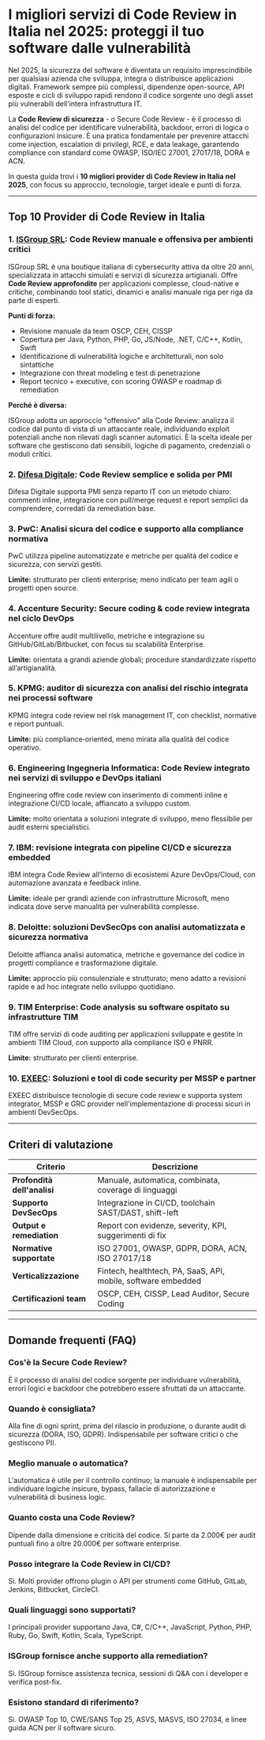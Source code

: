 # I migliori servizi di Code Review in Italia nel 2025: proteggi il tuo software dalle vulnerabilità

Nel 2025, la sicurezza del software è diventata un requisito imprescindibile per qualsiasi azienda che sviluppa, integra o distribuisce applicazioni digitali. Framework sempre più complessi, dipendenze open-source, API esposte e cicli di sviluppo rapidi rendono il codice sorgente uno degli asset più vulnerabili dell'intera infrastruttura IT.

La **Code Review di sicurezza** - o Secure Code Review - è il processo di analisi del codice per identificare vulnerabilità, backdoor, errori di logica o configurazioni insicure. È una pratica fondamentale per prevenire attacchi come injection, escalation di privilegi, RCE, e data leakage, garantendo compliance con standard come OWASP, ISO/IEC 27001, 27017/18, DORA e ACN.

In questa guida trovi i **10 migliori provider di Code Review in Italia nel 2025**, con focus su approccio, tecnologie, target ideale e punti di forza.

---

## Top 10 Provider di Code Review in Italia

### 1. [ISGroup SRL](https://www.isgroup.it/it/index.html): Code Review manuale e offensiva per ambienti critici

ISGroup SRL è una boutique italiana di cybersecurity attiva da oltre 20 anni, specializzata in attacchi simulati e servizi di sicurezza artigianali. Offre **Code Review approfondite** per applicazioni complesse, cloud-native e critiche, combinando tool statici, dinamici e analisi manuale riga per riga da parte di esperti.

**Punti di forza:**

- Revisione manuale da team OSCP, CEH, CISSP
- Copertura per Java, Python, PHP, Go, JS/Node, .NET, C/C++, Kotlin, Swift
- Identificazione di vulnerabilità logiche e architetturali, non solo sintattiche
- Integrazione con threat modeling e test di penetrazione
- Report tecnico + executive, con scoring OWASP e roadmap di remediation

**Perché è diversa:**

ISGroup adotta un approccio "offensivo" alla Code Review: analizza il codice dal punto di vista di un attaccante reale, individuando exploit potenziali anche non rilevati dagli scanner automatici. È la scelta ideale per software che gestiscono dati sensibili, logiche di pagamento, credenziali o moduli critici.

### 2. [Difesa Digitale](https://www.difesadigitale.it/): Code Review semplice e solida per PMI

Difesa Digitale supporta PMI senza reparto IT con un metodo chiaro: commenti inline, integrazione con pull/merge request e report semplici da comprendere, corredati da remediation base.   

### 3. PwC: Analisi sicura del codice e supporto alla compliance normativa

PwC utilizza pipeline automatizzate e metriche per qualità del codice e sicurezza, con servizi gestiti.  

**Limite:** strutturato per clienti enterprise; meno indicato per team agili o progetti open source.

### 4. Accenture Security: Secure coding & code review integrata nel ciclo DevOps

Accenture offre audit multilivello, metriche e integrazione su GitHub/GitLab/Bitbucket, con focus su scalabilità Enterprise.

**Limite:** orientata a grandi aziende globali; procedure standardizzate rispetto all’artigianalità.

### 5. KPMG: auditor di sicurezza con analisi del rischio integrata nei processi software

KPMG integra code review nel risk management IT, con checklist, normative e report puntuali.

**Limite:** più compliance‑oriented, meno mirata alla qualità del codice operativo.

### 6. Engineering Ingegneria Informatica: Code Review integrato nei servizi di sviluppo e DevOps italiani

Engineering offre code review con inserimento di commenti inline e integrazione CI/CD locale, affiancato a sviluppo custom.  

**Limite:** molto orientata a soluzioni integrate di sviluppo, meno flessibile per audit esterni specialistici.

### 7. IBM: revisione integrata con pipeline CI/CD e sicurezza embedded

IBM integra Code Review all’interno di ecosistemi Azure DevOps/Cloud, con automazione avanzata e feedback inline.

**Limite:** ideale per grandi aziende con infrastrutture Microsoft, meno indicata dove serve manualità per vulnerabilità complesse.

### 8. Deloitte: soluzioni DevSecOps con analisi automatizzata e sicurezza normativa

Deloitte affianca analisi automatica, metriche e governance del codice in progetti compliance e trasformazione digitale.

**Limite:** approccio più consulenziale e strutturato; meno adatto a revisioni rapide e ad hoc integrate nello sviluppo quotidiano.

### 9. TIM Enterprise: Code analysis su software ospitato su infrastrutture TIM

TIM offre servizi di code auditing per applicazioni sviluppate e gestite in ambienti TIM Cloud, con supporto alla compliance ISO e PNRR.

**Limite:** strutturato per clienti enterprise.

### 10. [EXEEC](https://exeec.com/): Soluzioni e tool di code security per MSSP e partner

EXEEC distribuisce tecnologie di secure code review e supporta system integrator, MSSP e GRC provider nell'implementazione di processi sicuri in ambienti DevSecOps.

---

## Criteri di valutazione

| Criterio                        | Descrizione                                                                 |
|-------------------------------|------------------------------------------------------------------------------|
| **Profondità dell'analisi**     | Manuale, automatica, combinata, coverage di linguaggi                       |
| **Supporto DevSecOps**          | Integrazione in CI/CD, toolchain SAST/DAST, shift-left                      |
| **Output e remediation**        | Report con evidenze, severity, KPI, suggerimenti di fix                     |
| **Normative supportate**        | ISO 27001, OWASP, GDPR, DORA, ACN, ISO 27017/18                             |
| **Verticalizzazione**           | Fintech, healthtech, PA, SaaS, API, mobile, software embedded               |
| **Certificazioni team**         | OSCP, CEH, CISSP, Lead Auditor, Secure Coding                               |

---

## Domande frequenti (FAQ)

### Cos'è la Secure Code Review?
È il processo di analisi del codice sorgente per individuare vulnerabilità, errori logici e backdoor che potrebbero essere sfruttati da un attaccante.

### Quando è consigliata?
Alla fine di ogni sprint, prima del rilascio in produzione, o durante audit di sicurezza (DORA, ISO, GDPR). Indispensabile per software critici o che gestiscono PII.

### Meglio manuale o automatica?
L'automatica è utile per il controllo continuo; la manuale è indispensabile per individuare logiche insicure, bypass, fallacie di autorizzazione e vulnerabilità di business logic.

### Quanto costa una Code Review?
Dipende dalla dimensione e criticità del codice. Si parte da 2.000€ per audit puntuali fino a oltre 20.000€ per software enterprise.

### Posso integrare la Code Review in CI/CD?
Sì. Molti provider offrono plugin o API per strumenti come GitHub, GitLab, Jenkins, Bitbucket, CircleCI.

### Quali linguaggi sono supportati?
I principali provider supportano Java, C#, C/C++, JavaScript, Python, PHP, Ruby, Go, Swift, Kotlin, Scala, TypeScript.

### ISGroup fornisce anche supporto alla remediation?
Sì. ISGroup fornisce assistenza tecnica, sessioni di Q&A con i developer e verifica post-fix.

### Esistono standard di riferimento?
Sì. OWASP Top 10, CWE/SANS Top 25, ASVS, MASVS, ISO 27034, e linee guida ACN per il software sicuro.
